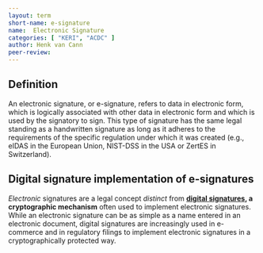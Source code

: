 ```yaml
---
layout: term
short-name: e-signature
name:  Electronic Signature
categories: [ "KERI", "ACDC" ]
author: Henk van Cann
peer-review:
---
```


## Definition

An electronic signature, or e-signature, refers to data in electronic form, which is logically associated with other data in electronic form and which is used by the signatory to sign. This type of signature has the same legal standing as a handwritten signature as long as it adheres to the requirements of the specific regulation under which it was created (e.g., eIDAS in the European Union, NIST-DSS in the USA or ZertES in Switzerland).

## Digital signature implementation of e-signatures

_Electronic_ signatures are a legal concept _distinct_ from **[digital signatures](digital-signature), a cryptographic mechanism** often used to implement electronic signatures. While an electronic signature can be as simple as a name entered in an electronic document, digital signatures are increasingly used in e-commerce and in regulatory filings to implement electronic signatures in a cryptographically protected way. 

